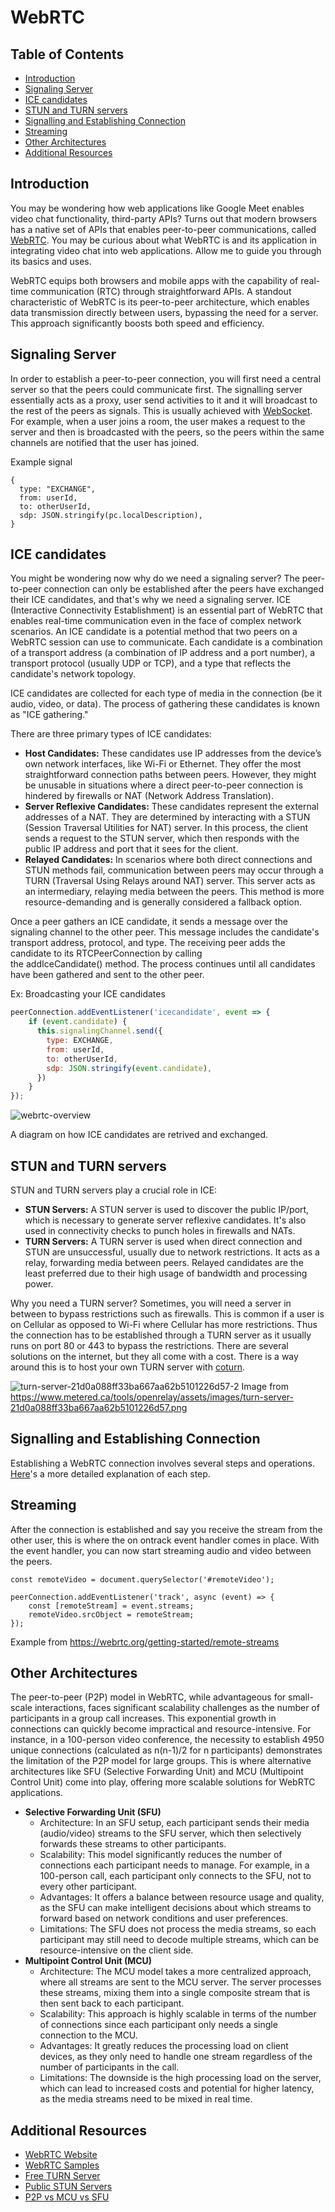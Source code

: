 # WebRTC

## Table of Contents
* [Introduction](#introduction)
* [Signaling Server](#signaling-server)
* [ICE candidates](#ice-candidates)
* [STUN and TURN servers](#stun-and-turn-servers)
* [Signalling and Establishing Connection](#signalling-and-establishing-connection)
* [Streaming](#streaming)
* [Other Architectures](#other-architectures)
* [Additional Resources](#additional-resources)

## Introduction

You may be wondering how web applications like Google Meet enables video chat functionality, third-party APIs? Turns out that modern browsers has a native set of APIs that enables peer-to-peer communications, called [WebRTC](https://webrtc.org). You may be curious about what WebRTC is and its application in integrating video chat into web applications. Allow me to guide you through its basics and uses.

WebRTC equips both browsers and mobile apps with the capability of real-time communication (RTC) through straightforward APIs. A standout characteristic of WebRTC is its peer-to-peer architecture, which enables data transmission directly between users, bypassing the need for a server. This approach significantly boosts both speed and efficiency.


## Signaling Server

In order to establish a peer-to-peer connection, you will first need a central server so that the peers could communicate first. The signalling server essentially acts as a proxy, user send activities to it and it will broadcast to the rest of the peers as signals. This is usually achieved with [WebSocket](https://www.geeksforgeeks.org/what-is-web-socket-and-how-it-is-different-from-the-http/). For example, when a user joins a room, the user makes a request to the server and then is broadcasted with the peers, so the peers within the same channels are notified that the user has joined.

Example signal
```
{
  type: "EXCHANGE",
  from: userId,
  to: otherUserId,
  sdp: JSON.stringify(pc.localDescription),
}
```
## ICE candidates

You might be wondering now why do we need a signaling server? The peer-to-peer connection can only be established after the peers have exchanged their ICE candidates, and that's why we need a signaling server. ICE (Interactive Connectivity Establishment) is an essential part of WebRTC that enables real-time communication even in the face of complex network scenarios. An ICE candidate is a potential method that two peers on a WebRTC session can use to communicate. Each candidate is a combination of a transport address (a combination of IP address and a port number), a transport protocol (usually UDP or TCP), and a type that reflects the candidate's network topology.

ICE candidates are collected for each type of media in the connection (be it audio, video, or data). The process of gathering these candidates is known as "ICE gathering."

There are three primary types of ICE candidates:

 * **Host Candidates:** These candidates use IP addresses from the device’s own network interfaces, like Wi-Fi or Ethernet. They offer the most straightforward connection paths between peers. However, they might be unusable in situations where a direct peer-to-peer connection is hindered by firewalls or NAT (Network Address Translation).
 * **Server Reflexive Candidates:** These candidates represent the external addresses of a NAT. They are determined by interacting with a STUN (Session Traversal Utilities for NAT) server. In this process, the client sends a request to the STUN server, which then responds with the public IP address and port that it sees for the client.
 * **Relayed Candidates:** In scenarios where both direct connections and STUN methods fail, communication between peers may occur through a TURN (Traversal Using Relays around NAT) server. This server acts as an intermediary, relaying media between the peers. This method is more resource-demanding and is generally considered a fallback option.

Once a peer gathers an ICE candidate, it sends a message over the signaling channel to the other peer. This message includes the candidate's transport address, protocol, and type. The receiving peer adds the candidate to its RTCPeerConnection by calling the addIceCandidate() method. The process continues until all candidates have been gathered and sent to the other peer.

Ex: Broadcasting your ICE candidates
```javascript
peerConnection.addEventListener('icecandidate', event => {
    if (event.candidate) {
      this.signalingChannel.send({
        type: EXCHANGE,
        from: userId,
        to: otherUserId,
        sdp: JSON.stringify(event.candidate),
      })
    }
});
```
![webrtc-overview](https://github.com/davidlin2k/learning-software-engineering.github.io/assets/17074619/2d2c0426-7a93-4b42-93f4-0047d2377360)

A diagram on how ICE candidates are retrived and exchanged.

## STUN and TURN servers

STUN and TURN servers play a crucial role in ICE:

* **STUN Servers:** A STUN server is used to discover the public IP/port, which is necessary to generate server reflexive candidates. It's also used in connectivity checks to punch holes in firewalls and NATs.
* **TURN Servers:** A TURN server is used when direct connection and STUN are unsuccessful, usually due to network restrictions. It acts as a relay, forwarding media between peers. Relayed candidates are the least preferred due to their high usage of bandwidth and processing power.

Why you need a TURN server? Sometimes, you will need a server in between to bypass restrictions such as firewalls. This is common if a user is on Cellular as opposed to Wi-Fi where Cellular has more restrictions. Thus the connection has to be established through a TURN server as it usually runs on port 80 or 443 to bypass the restrictions. There are several solutions on the internet, but they all come with a cost. There is a way around this is to host your own TURN server with [coturn](https://github.com/coturn/coturn).

![turn-server-21d0a088ff33ba667aa62b5101226d57-2](https://github.com/davidlin2k/learning-software-engineering.github.io/assets/17074619/d662b500-8445-43be-ba21-ed92484bb021)
Image from https://www.metered.ca/tools/openrelay/assets/images/turn-server-21d0a088ff33ba667aa62b5101226d57.png

## Signalling and Establishing Connection

Establishing a WebRTC connection involves several steps and operations. [Here](https://webrtc.org/getting-started/peer-connections)'s a more detailed explanation of each step.

## Streaming

After the connection is established and say you receive the stream from the other user, this is where the on ontrack event handler comes in place. With the event handler, you can now start streaming audio and video between the peers.

```
const remoteVideo = document.querySelector('#remoteVideo');

peerConnection.addEventListener('track', async (event) => {
    const [remoteStream] = event.streams;
    remoteVideo.srcObject = remoteStream;
});
```

Example from https://webrtc.org/getting-started/remote-streams

## Other Architectures

The peer-to-peer (P2P) model in WebRTC, while advantageous for small-scale interactions, faces significant scalability challenges as the number of participants in a group call increases. This exponential growth in connections can quickly become impractical and resource-intensive. For instance, in a 100-person video conference, the necessity to establish 4950 unique connections (calculated as n(n-1)/2 for n participants) demonstrates the limitation of the P2P model for large groups. This is where alternative architectures like SFU (Selective Forwarding Unit) and MCU (Multipoint Control Unit) come into play, offering more scalable solutions for WebRTC applications.

* **Selective Forwarding Unit (SFU)**
  * Architecture: In an SFU setup, each participant sends their media (audio/video) streams to the SFU server, which then selectively forwards these streams to other participants.
  * Scalability: This model significantly reduces the number of connections each participant needs to manage. For example, in a 100-person call, each participant only connects to the SFU, not to every other participant.
  * Advantages: It offers a balance between resource usage and quality, as the SFU can make intelligent decisions about which streams to forward based on network conditions and user preferences.
  * Limitations: The SFU does not process the media streams, so each participant may still need to decode multiple streams, which can be resource-intensive on the client side.
* **Multipoint Control Unit (MCU)**
  * Architecture: The MCU model takes a more centralized approach, where all streams are sent to the MCU server. The server processes these streams, mixing them into a single composite stream that is then sent back to each participant.
  * Scalability: This approach is highly scalable in terms of the number of connections since each participant only needs a single connection to the MCU.
  * Advantages: It greatly reduces the processing load on client devices, as they only need to handle one stream regardless of the number of participants in the call.
  * Limitations: The downside is the high processing load on the server, which can lead to increased costs and potential for higher latency, as the media streams need to be mixed in real time.
  
## Additional Resources

* [WebRTC Website](https://webrtc.org)
* [WebRTC Samples](https://webrtc.github.io/samples/)
* [Free TURN Server](https://www.metered.ca/tools/openrelay/)
* [Public STUN Servers](https://gist.github.com/mondain/b0ec1cf5f60ae726202e)
* [P2P vs MCU vs SFU](https://getstream.io/blog/what-is-a-selective-forwarding-unit-in-webrtc/)
